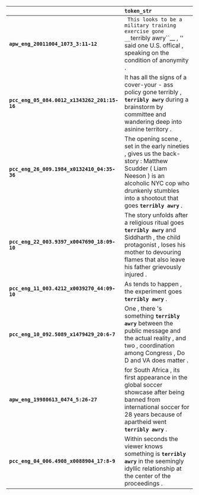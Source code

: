 |                                              | `token_str`                                                                                                                                                                                                |
|:---------------------------------------------|:-----------------------------------------------------------------------------------------------------------------------------------------------------------------------------------------------------------|
| **`apw_eng_20011004_1073_3:11-12`**          | `` This looks to be a military training exercise gone __``terribly awry``__ , '' said one U.S. offical , speaking on the condition of anonymity .                                                          |
| **`pcc_eng_05_084.0012_x1343262_201:15-16`** | It has all the signs of a cover-your - ass policy gone terribly , __``terribly awry``__ during a brainstorm by committee and wandering deep into asinine territory .                                       |
| **`pcc_eng_26_009.1984_x0132410_04:35-36`**  | The opening scene , set in the early nineties , gives us the back-story : Matthew Scudder ( Liam Neeson ) is an alcoholic NYC cop who drunkenly stumbles into a shootout that goes __``terribly awry``__ . |
| **`pcc_eng_22_003.9397_x0047690_18:09-10`**  | The story unfolds after a religious ritual goes __``terribly awry``__ and Siddharth , the child protagonist , loses his mother to devouring flames that also leave his father grievously injured .         |
| **`pcc_eng_11_003.4212_x0039270_44:09-10`**  | As tends to happen , the experiment goes __``terribly awry``__ .                                                                                                                                           |
| **`pcc_eng_10_092.5089_x1479429_20:6-7`**    | One , there 's something __``terribly awry``__ between the public message and the actual reality , and two , coordination among Congress , Do D and VA does matter .                                       |
| **`apw_eng_19980613_0474_5:26-27`**          | for South Africa , its first appearance in the global soccer showcase after being banned from international soccer for 28 years because of apartheid went __``terribly awry``__ .                          |
| **`pcc_eng_04_006.4908_x0088904_17:8-9`**    | Within seconds the viewer knows something is __``terribly awry``__ in the seemingly idyllic relationship at the center of the proceedings .                                                                |
